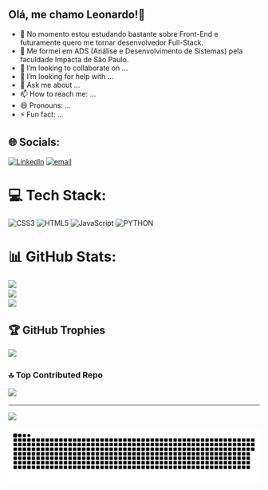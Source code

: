 ## Olá, me chamo Leonardo!👋
- 🔭 No momento estou estudando bastante sobre Front-End e futuramente quero me tornar desenvolvedor Full-Stack.
- 🌱 Me formei em ADS (Análise e Desenvolvimento de Sistemas) pela faculdade Impacta de São Paulo.
- 👯 I’m looking to collaborate on ...
- 🤔 I’m looking for help with ...
- 💬 Ask me about ...
- 📫 How to reach me: ...
- 😄 Pronouns: ...
- ⚡ Fun fact: ...

## 🌐 Socials:
[![LinkedIn](https://img.shields.io/badge/LinkedIn-%230077B5.svg?logo=linkedin&logoColor=white)](https://linkedin.com/in/leonardo-teodoro-dev) [![email](https://img.shields.io/badge/Email-D14836?logo=gmail&logoColor=white)](mailto:teodoroleo@live.com) 

# 💻 Tech Stack:
![CSS3](https://img.shields.io/badge/css3-%231572B6.svg?style=for-the-badge&logo=css3&logoColor=white) ![HTML5](https://img.shields.io/badge/html5-%23E34F26.svg?style=for-the-badge&logo=html5&logoColor=white) ![JavaScript](https://img.shields.io/badge/javascript-%23323330.svg?style=for-the-badge&logo=javascript&logoColor=%23F7DF1E) ![PYTHON](https://img.shields.io/badge/PYTHON-brightgreen?style=for-the-badge&logo=python&logoColor=%23FFD43B&color=%233776AB
)
# 📊 GitHub Stats:
![](https://github-readme-stats.vercel.app/api?username=LeonardoTeodoroSantos&theme=dracula&hide_border=false&include_all_commits=false&count_private=true)<br/>
![](https://nirzak-streak-stats.vercel.app/?user=LeonardoTeodoroSantos&theme=dracula&hide_border=false)<br/>
![](https://github-readme-stats.vercel.app/api/top-langs/?username=LeonardoTeodoroSantos&theme=dracula&hide_border=false&include_all_commits=false&count_private=true&layout=compact)

## 🏆 GitHub Trophies
![](https://github-profile-trophy.vercel.app/?username=LeonardoTeodoroSantos&theme=radical&no-frame=true&no-bg=false&margin-w=4)

### 🔝 Top Contributed Repo
![](https://github-contributor-stats.vercel.app/api?username=LeonardoTeodoroSantos&limit=5&theme=radical&combine_all_yearly_contributions=true)

---
[![](https://visitcount.itsvg.in/api?id=LeonardoTeodoroSantos&icon=0&color=0)](https://visitcount.itsvg.in)

<picture>
  <source media="(prefers-color-scheme: dark)" srcset="https://raw.githubusercontent.com/LeonardoTeodoroSantos/LeonardoTeodoroSantos/output/github-contribution-grid-snake-dark.svg">
  <source media="(prefers-color-scheme: light)" srcset="https://raw.githubusercontent.com/LeonardoTeodoroSantos/LeonardoTeodoroSantos/output/github-contribution-grid-snake.svg">
  <img alt="github contribution grid snake animation" src="https://raw.githubusercontent.com/LeonardoTeodoroSantos/LeonardoTeodoroSantos/output/github-contribution-grid-snake.svg">
</picture>

